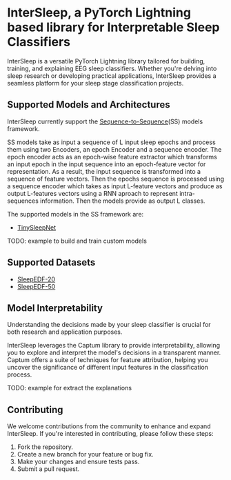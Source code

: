 # InterSleep, a PyTorch Lightning based library for Interpretable Sleep Classifiers

InterSleep is a versatile PyTorch Lightning library tailored for building, training, and explaining EEG sleep classifiers. Whether you're delving into sleep research or developing practical applications, InterSleep provides a seamless platform for your sleep stage classification projects.

## Supported Models and Architectures

InterSleep currently support the [Sequence-to-Sequence](https://iopscience.iop.org/article/10.1088/1361-6579/ac6049/meta)(SS) models framework. 

SS models take as input a sequence of L input sleep epochs and process them using two Encoders, an epoch Encoder and a sequence encoder. The epoch encoder acts as an epoch-wise feature extractor which transforms an input epoch in the input sequence into an epoch-feature vector for
representation. As a result, the input sequence is transformed into a sequence of feature vectors. Then the epochs sequence is processed using a sequence encoder which takes as input L-feature vectors and produce as output L-features vectors using a RNN aproach to represent intra-sequences information. Then the models provide as output L classes.

The supported models in the SS framework are:
- [TinySleepNet](https://github.com/akaraspt/tinysleepnet)


TODO: example to build and train custom models 

## Supported Datasets

- [SleepEDF-20](https://physionet.org/physiobank/database/sleep-edfx/sleep-cassette/)
- [SleepEDF-50](https://physionet.org/physiobank/database/sleep-edfx/sleep-cassette/)

## Model Interpretability

Understanding the decisions made by your sleep classifier is crucial for both research and application purposes. 

InterSleep leverages the Captum library to provide interpretability, allowing you to explore and interpret the model's decisions in a transparent manner. Captum offers a suite of techniques for feature attribution, helping you uncover the significance of different input features in the classification process.

TODO: example for extract the explanations

## Contributing

We welcome contributions from the community to enhance and expand InterSleep. If you're interested in contributing, please follow these steps:

1. Fork the repository.
2. Create a new branch for your feature or bug fix.
3. Make your changes and ensure tests pass.
4. Submit a pull request.
